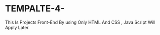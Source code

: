 # TEMPALTE-4-
This Is Projects Front-End By using Only  HTML And CSS , Java Script Will Apply Later.
